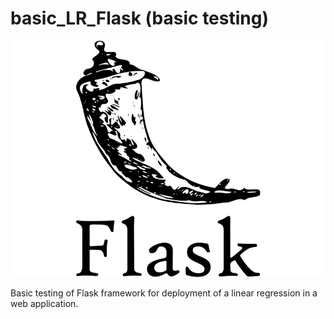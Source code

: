 # basic_LR_Flask (basic testing)

![alt](https://raw.githubusercontent.com/miguelrferreiraf/basic_LR_Flask/main/img/flask-logo-version-2.png)

Basic testing of Flask framework for deployment of a linear regression in a web application. 
